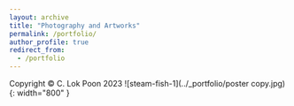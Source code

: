 ```yaml
---
layout: archive
title: "Photography and Artworks"
permalink: /portfolio/
author_profile: true
redirect_from:
  - /portfolio
---
```

Copyright © C. Lok Poon 2023
![steam-fish-1](../_portfolio/poster copy.jpg){: width="800" }